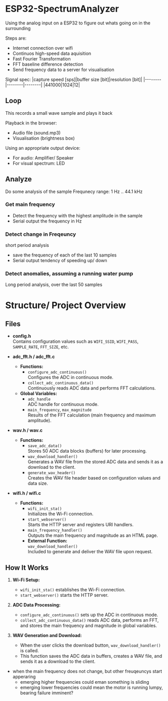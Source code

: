 # ESP32-SpectrumAnalyzer

Using the analog input on a ESP32 to figure out whats going on in the surrounding

Steps are:
* Internet connection over wifi
* Continuos high-speed data aquisition
* Fast Fourier Transformation
* FFT baseline difference detection
* Send frequency data to a server for visualisation

Signal spec:
|capture speed [sps]|buffer size [bit]|resolution [bit]|
|--------|--------|--------|
|441000|1024|12|  

## Loop

This records a small wave sample and plays it back

Playback in the browser:
* Audio file (sound.mp3)
* Visualisation (brightness box)

Using an appropriate output device:
* For audio: Amplifier/ Speaker
* For visual spectrum: LED

## Analyze 

Do some analysis of the sample
Frequnecy range: 1 Hz .. 44.1 kHz

### Get main frequency

- Detect the frequency with the highest amplitude in the sample
- Serial output the frequency in Hz

### Detect change in Freqeuncy

short period analysis

- save the frequency of each of the last 10 samples
- Serial output tendency of speeding up/ down

### Detect anomalies, assuming a running water pump

Long period analysis, over the last 50 samples

# Structure/ Project Overview

## Files

- **config.h**  
  Contains configuration values such as `WIFI_SSID`, `WIFI_PASS`, `SAMPLE_RATE`, `FFT_SIZE`, etc.

- **adc_fft.h / adc_fft.c**  
  - **Functions:**  
    - `configure_adc_continuous()`  
      Configures the ADC in continuous mode.  
    - `collect_adc_continuous_data()`  
      Continuously reads ADC data and performs FFT calculations.
  - **Global Variables:**  
    - `adc_handle`  
      ADC handle for continuous mode.  
    - `main_frequency`, `max_magnitude`  
      Results of the FFT calculation (main frequency and maximum amplitude).

- **wav.h / wav.c**  
  - **Functions:**  
    - `save_adc_data()`  
      Stores 50 ADC data blocks (buffers) for later processing.  
    - `wav_download_handler()`  
      Generates a WAV file from the stored ADC data and sends it as a download to the client.  
    - `generate_wav_header()`  
      Creates the WAV file header based on configuration values and data size.

- **wifi.h / wifi.c**  
  - **Functions:**  
    - `wifi_init_sta()`  
      Initializes the Wi-Fi connection.  
    - `start_webserver()`  
      Starts the HTTP server and registers URI handlers.  
    - `main_frequency_handler()`  
      Outputs the main frequency and magnitude as an HTML page.  
    - **External Function:**  
      `wav_download_handler()`  
      Included to generate and deliver the WAV file upon request.

## How It Works

1. **Wi-Fi Setup:**  
   - `wifi_init_sta()` establishes the Wi-Fi connection.
   - `start_webserver()` starts the HTTP server.

2. **ADC Data Processing:**  
   - `configure_adc_continuous()` sets up the ADC in continuous mode.
   - `collect_adc_continuous_data()` reads ADC data, performs an FFT, and stores the main frequency and magnitude in global variables.

3. **WAV Generation and Download:**  
   - When the user clicks the download button, `wav_download_handler()` is called.
   - This function saves the ADC data in buffers, creates a WAV file, and sends it as a download to the client.


- when the main frequency does not change, but other freuqeuncys start apperaring
  - emerging higher frequencies could eman something is sliding
  - emerging lower frequencies could mean the motor is running lumpy, bearing failure imminent?
